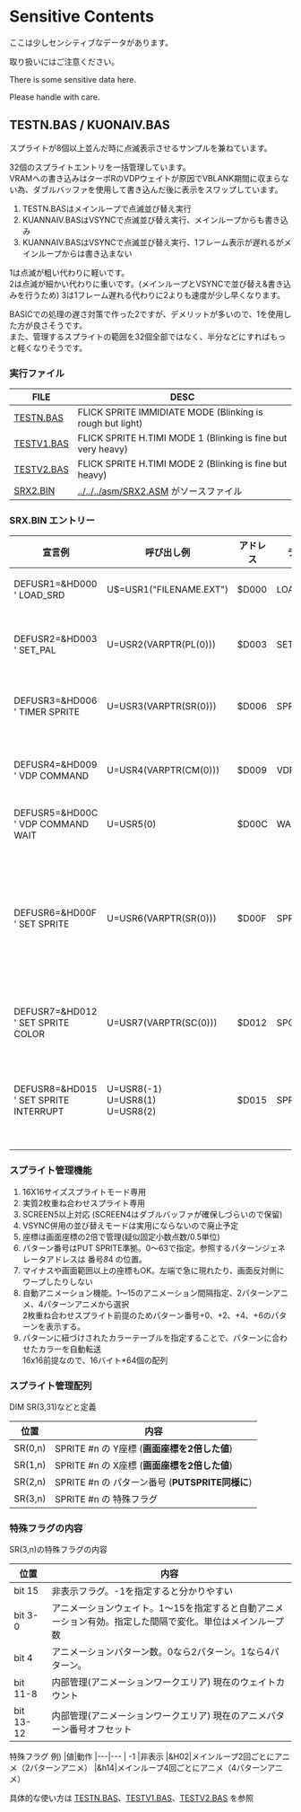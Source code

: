 ﻿# **Sensitive Contents**

ここは少しセンシティブなデータがあります。

取り扱いにはご注意ください。

There is some sensitive data here.

Please handle with care.

## TESTN.BAS / KUONAIV.BAS

スプライトが8個以上並んだ時に点滅表示させるサンプルを兼ねています。

32個のスプライトエントリを一括管理しています。  
VRAMへの書き込みはターボRのVDPウェイトが原因でVBLANK期間に収まらない為、ダブルバッファを使用して書き込んだ後に表示をスワップしています。

1) TESTN.BASはメインループで点滅並び替え実行
2) KUANNAIV.BASはVSYNCで点滅並び替え実行、メインループからも書き込み
3) KUANNAIV.BASはVSYNCで点滅並び替え実行、1フレーム表示が遅れるがメインループからは書き込まない

1は点滅が粗い代わりに軽いです。  
2は点滅が細かい代わりに重いです。(メインループとVSYNCで並び替え&書き込みを行うため)
3は1フレーム遅れる代わりに2よりも速度が少し早くなります。

BASICでの処理の遅さ対策で作った2ですが、デメリットが多いので、1を使用した方が良さそうです。  
また、管理するスプライトの範囲を32個全部ではなく、半分などにすればもっと軽くなりそうです。  

### 実行ファイル

|FILE|DESC   |
|---|---|
| [TESTN.BAS](TESTN.BAS)| FLICK SPRITE IMMIDIATE MODE (Blinking is rough but light) |
| [TESTV1.BAS](TESTV1.BAS)| FLICK SPRITE H.TIMI MODE 1 (Blinking is fine but very heavy) |
| [TESTV2.BAS](TESTV2.BAS)| FLICK SPRITE H.TIMI MODE 2 (Blinking is fine but heavy) |
| [SRX2.BIN](../../../asm)| [../../../asm/SRX2.ASM](../../../asm/SRX2.ASM) がソースファイル |

### SRX.BIN エントリー
|宣言例 |呼び出し例 | アドレス | ラベル | ソースファイル | 内容 |
|---|---|---|---|---|---|
| DEFUSR1=&HD000 ' LOAD_SRD             | U$=USR1("FILENAME.EXT")| $D000 | LOAD_SRD | GSF_LOAD.ASM | GS/BSAVEファイルをロード。 ファイル名は```"8文字.3文字"```であること
| DEFUSR2=&HD003 ' SET_PAL              | U=USR2(VARPTR(PL(0)))  | $D003 | SET_PLT  | GSF_LOAD.ASM | PLT配列を使ってパレット反映。<BR>INT配列なら```DIM PL(15):COPY"PALETTE.PLT"TO PL```など
| DEFUSR3=&HD006 ' TIMER SPRITE         | U=USR3(VARPTR(SR(0)))  | $D006 | SPR_TIME | SPRCLOC2.ASM | INTスプライト配列(8個)のパターン番号に時刻を反映。0=”"、1～10=数字の"0"～"9"、11=":"
| DEFUSR4=&HD009 ' VDP COMMAND          | U=USR4(VARPTR(CM(0)))  | $D009 | VDPCMD   | VDPCOMAN.ASM | VDPコマンドを実行。配列の中身はVDPコマンドリファレンス参照。（NX、NYがマイナスの場合や範囲外などの自動補正あり）
| DEFUSR5=&HD00C ' VDP COMMAND WAIT     | U=USR5(0)              | $D00C | WAITVDPC | VDPCOMAN.ASM | VDPコマンドの実行終了まで待つ
| DEFUSR6=&HD00F ' SET SPRITE           | U=USR6(VARPTR(SR(0)))  | $D00F | SPR_SET  | SPR_SET.ASM  | ***16x16スプライト専用***<BR>INTスプライト配列32セット(8バイト*32個)を渡してスプライトを表示する。<BR>パターン番号に対応するカラーデータの自動設定、ダブルバッファによる画面乱れ対策、画面左見切れ対策、上下左右ループ表示なし、自動アニメ、優先度対策の並び替えちらつき表示 など
| DEFUSR7=&HD012 ' SET SPRITE COLOR     | U=USR7(VARPTR(SC(0)))  | $D012 | SPC_SET  | SPR_SET.ASM  | ***16x16スプライト専用***<BR>パターン番号に対応するスプライトカラー配列を登録。16バイト*64個
| DEFUSR8=&HD015 ' SET SPRITE INTERRUPT | U=USR8(-1)<BR>U=USR8(1)<BR>U=USR8(2) | $D015 | SPR_INT  | SPR_SET.ASM  | スプライトの優先順位対策の並び替えをvsyncで自動実行。<BR>-1を指定すると解除 ***(終了時に解除を忘れずに)***<BR>重くなるので基本的に使わない

### スプライト管理機能

1) 16X16サイズスプライトモード専用
2) 実質2枚重ね合わせスプライト専用
2) SCREEN5以上対応 (SCREEN4はダブルバッファが確保しづらいので保留)
3) VSYNC併用の並び替えモードは実用にならないので廃止予定
4) 座標は画面座標の2倍で管理(疑似固定小数点数/0.5単位)
5) パターン番号はPUT SPRITE準拠。0～63で指定。参照するパターンジェネレータアドレスは 番号*8*4 の位置。
6) マイナスや画面範囲以上の座標もOK。左端で急に現れたり、画面反対側にワープしたりしない
7) 自動アニメーション機能。1～15のアニメーション間隔指定、2パターンアニメ、4パターンアニメから選択<BR>2枚重ね合わせスプライト前提のためパターン番号+0、+2、+4、+6のパターンを表示する。
8) パターンに紐づけされたカラーテーブルを指定することで、パターンに合わせたカラーを自動転送<br>16x16前提なので、16バイト*64個の配列

### スプライト管理配列

DIM SR(3,31)などと定義

|位置|内容|
|---|---|
|SR(0,n)|SPRITE #n の Y座標 (**画面座標を2倍した値**)|
|SR(1,n)|SPRITE #n の X座標 (**画面座標を2倍した値**)|
|SR(2,n)|SPRITE #n の パターン番号 (**PUTSPRITE同様に**)|
|SR(3,n)|SPRITE #n の 特殊フラグ|

### 特殊フラグの内容

SR(3,n)の特殊フラグの内容

|位置|内容|
|---|---|
|bit 15|非表示フラグ。-1を指定すると分かりやすい|
|bit 3-0|アニメーションウェイト。1～15を指定すると自動アニメーション有効。指定した間隔で変化。単位はメインループ数|
|bit 4  |アニメーションパターン数。0なら2パターン。1なら4パターン。|
|bit 11-8|内部管理(アニメーションワークエリア) 現在のウェイトカウント|
|bit 13-12|内部管理(アニメーションワークエリア) 現在のアニメパターン番号オフセット|


特殊フラグ 例)
|値|動作
|---|---
| -1 |非表示
|&H02|メインループ2回ごとにアニメ（2パターンアニメ）
|&h14|メインループ4回ごとにアニメ（4パターンアニメ）

具体的な使い方は [TESTN.BAS](TESTN.BAS)、[TESTV1.BAS](TESTV1.BAS)、[TESTV2.BAS](TESTV2.BAS) を参照

